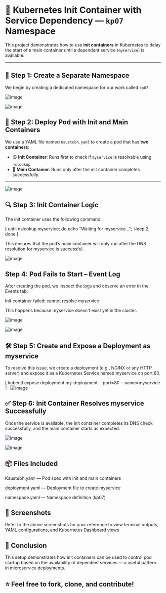 # 🚀 Kubernetes Init Container with Service Dependency — `kp07` Namespace

This project demonstrates how to use **init containers** in Kubernetes to delay the start of a main container until a dependent service (`myservice`) is available.

---

## 📁 Step 1: Create a Separate Namespace
We begin by creating a dedicated namespace for our work called `kp07`.

![image](https://github.com/user-attachments/assets/2e7ad796-cf79-4edd-bac8-2cc81e063cd3)


![image](https://github.com/user-attachments/assets/7a7a2d55-64ff-4cbd-9498-3ff9195e45e3)

## 🧱 Step 2: Deploy Pod with Init and Main Containers

We use a YAML file named `Kaustubh.yaml` to create a pod that has **two containers**:

- 🟡 **Init Container**: Runs first to check if `myservice` is resolvable using `nslookup`.
- 🔵 **Main Container**: Runs only after the init container completes successfully.

---


![image](https://github.com/user-attachments/assets/c577f1c6-43c0-41c9-99e5-53dc70d6068f)

## 🔍 Step 3: Init Container Logic

The init container uses the following command:

[ until nslookup myservice; do echo "Waiting for myservice..."; sleep 2; done ]


This ensures that the pod’s main container will only run after the DNS resolution for myservice is successful.

![image](https://github.com/user-attachments/assets/7b1032aa-4823-401c-ad90-dade0f257dd2)

##  **Step 4: Pod Fails to Start – Event Log**

After creating the pod, we inspect the logs and observe an error in the Events tab:

Init container failed: cannot resolve myservice

This happens because myservice doesn't exist yet in the cluster.

![image](https://github.com/user-attachments/assets/783d6c05-746f-44d0-8632-9297bc970222)

![image](https://github.com/user-attachments/assets/96929c66-95fe-43ef-8b56-08c0b3f2c737)

## 🛠️ **Step 5: Create and Expose a Deployment as myservice**

To resolve this issue, we create a deployment (e.g., NGINX or any HTTP server) and expose it as a Kubernetes Service named myservice on port 80.

[ kubectl expose deployment my-deployment --port=80 --name=myservice ]
 
![image](https://github.com/user-attachments/assets/f8cd12b6-77f9-4287-8eaf-fbc1f0674c82)

## **✅ Step 6: Init Container Resolves myservice Successfully**

Once the service is available, the init container completes its DNS check successfully, and the main container starts as expected.

![image](https://github.com/user-attachments/assets/27ba68d2-ddd8-4ebe-9d42-985b2939363b)

![image](https://github.com/user-attachments/assets/adf10084-2697-4a07-a0b6-34466b5bb1b3)

## **📦 Files Included**

Kaustubh.yaml — Pod spec with init and main containers

deployment.yaml — Deployment file to create myservice

namespace.yaml — Namespace definition (kp07)

## **📸 Screenshots**

Refer to the above screenshots for your reference to view terminal outputs, YAML configurations, and Kubernetes Dashboard views

## **🙌 Conclusion**

This setup demonstrates how init containers can be used to control pod startup based on the availability of dependent services — a useful pattern in microservice deployments.

## **⭐ Feel free to fork, clone, and contribute!**

